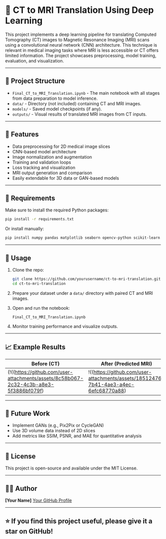 # 🧠 CT to MRI Translation Using Deep Learning

This project implements a deep learning pipeline for translating Computed Tomography (CT) images to Magnetic Resonance Imaging (MRI) scans using a convolutional neural network (CNN) architecture. This technique is relevant in medical imaging tasks where MRI is less accessible or CT offers limited information. The project showcases preprocessing, model training, evaluation, and visualization.

---

## 📂 Project Structure

- `Final_CT_to_MRI_Translation.ipynb` - The main notebook with all stages from data preparation to model inference.
- `data/` - Directory (not included) containing CT and MRI images.
- `models/` - Saved model checkpoints (if any).
- `outputs/` - Visual results of translated MRI images from CT inputs.

---

## 📌 Features

- Data preprocessing for 2D medical image slices
- CNN-based model architecture
- Image normalization and augmentation
- Training and validation loops
- Loss tracking and visualization
- MRI output generation and comparison
- Easily extendable for 3D data or GAN-based models

---

## 🧪 Requirements

Make sure to install the required Python packages:

```bash
pip install -r requirements.txt
````

Or install manually:

```bash
pip install numpy pandas matplotlib seaborn opencv-python scikit-learn tensorflow keras
```

---

## 🚀 Usage

1. Clone the repo:

   ```bash
   git clone https://github.com/yourusername/ct-to-mri-translation.git
   cd ct-to-mri-translation
   ```

2. Prepare your dataset under a `data/` directory with paired CT and MRI images.

3. Open and run the notebook:

   ```
   Final_CT_to_MRI_Translation.ipynb
   ```

4. Monitor training performance and visualize outputs.

---

## 📈 Example Results

| Before (CT)                        | After (Predicted MRI)                 |
| ---------------------------------- | ------------------------------------- |
|(!((https://github.com/user-attachments/assets/8c58b067-2c32-4c3b-a8e3-5f3886bf079f)| !((https://github.com/user-attachments/assets/18512476-7b41-4ae3-a4ec-6efc68770a88)

---

## 🧠 Future Work

* Implement GANs (e.g., Pix2Pix or CycleGAN)
* Use 3D volume data instead of 2D slices
* Add metrics like SSIM, PSNR, and MAE for quantitative analysis

---

## 📄 License

This project is open-source and available under the MIT License.

---

## 👨‍💻 Author

**\[Your Name]**
[Your GitHub Profile](https://github.com/Sayedalihassaan)

---

## ⭐️ If you find this project useful, please give it a star on GitHub!
